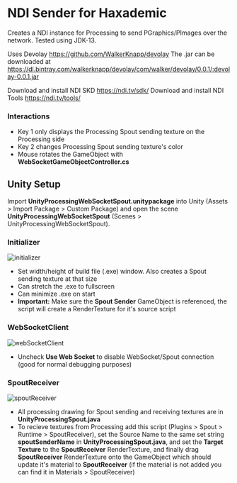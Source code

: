 NDI Sender for Haxademic
=========
Creates a NDI instance for Processing to send PGraphics/PImages over the network. Tested using JDK-13.

Uses Devolay https://github.com/WalkerKnapp/devolay
The .jar can be downloaded at https://dl.bintray.com/walkerknapp/devolay/com/walker/devolay/0.0.1/:devolay-0.0.1.jar

Download and install NDI SKD https://ndi.tv/sdk/
Download and install NDI Tools https://ndi.tv/tools/

### Interactions

- Key 1 only displays the Processing Spout sending texture on the Processing side
- Key 2 changes Processing Spout sending texture's color
- Mouse rotates the GameObject with **WebSocketGameObjectController.cs**

Unity Setup
-------------------
Import **UnityProcessingWebSocketSpout.unitypackage** into Unity (Assets > Import Package > Custom Package) and open the scene **UnityProcessingWebSocketSpout** (Scenes > UnityProcessingWebSocketSpout).

### Initializer

![initializer](https://user-images.githubusercontent.com/20564801/65345705-1c6e1880-db98-11e9-9e98-b7101601ab2d.jpg)
- Set width/height of build file (.exe) window. Also creates a Spout sending texture at that size
- Can stretch the .exe to fullscreen
- Can minimize .exe on start
- **Important:** Make sure the **Spout Sender** GameObject is referenced, the script will create a RenderTexture for it's source script

### WebSocketClient

![webSocketClient](https://user-images.githubusercontent.com/20564801/65348866-5bec3300-db9f-11e9-8f76-b4be5d987e87.jpg)

- Uncheck **Use Web Socket** to disable WebSocket/Spout connection (good for normal debugging purposes)

### SpoutReceiver

![spoutReceiver](https://user-images.githubusercontent.com/20564801/65349272-40355c80-dba0-11e9-8492-1667fc8c1820.jpg)

- All processing drawing for Spout sending and receiving textures are in **UnityProcessingSpout.java**
- To recieve textures from Processing add this script (Plugins > Spout > Runtime > SpoutReceiver), set the Source Name to the same set string **spoutSenderName** in **UnityProcessingSpout.java**, and set the **Target Texture** to the **SpoutReceiver** RenderTexture, and finally drag **SpoutReceiver** RenderTexture onto the GameObject which should update it's material to **SpoutReceiver** (if the material is not added you can find it in Materials > SpoutReceiver)
